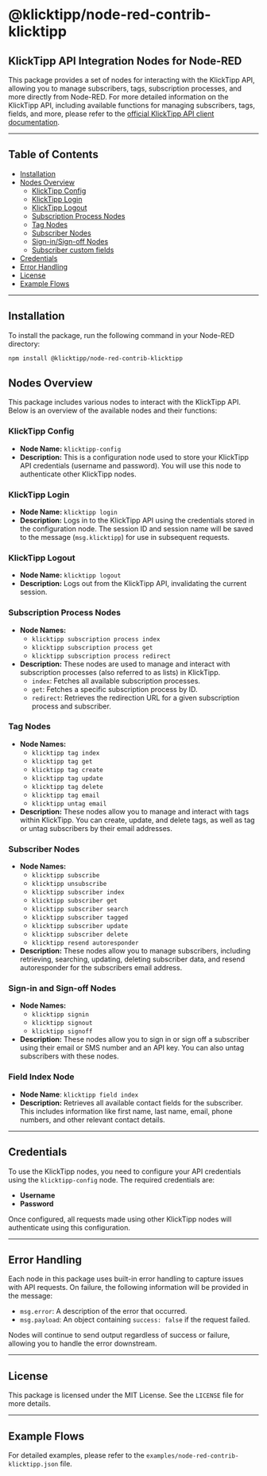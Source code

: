 # @klicktipp/node-red-contrib-klicktipp

## KlickTipp API Integration Nodes for Node-RED

This package provides a set of nodes for interacting with the KlickTipp API, allowing you to manage subscribers, tags, subscription processes, and more directly from Node-RED.
For more detailed information on the KlickTipp API, including available functions for managing subscribers, tags, fields, and more, please refer to the [official KlickTipp API client documentation](https://www.klicktipp.com/de/support/wissensdatenbank/application-programming-interface-api/).

---

## Table of Contents

- [Installation](#installation)
- [Nodes Overview](#nodes-overview)
    - [KlickTipp Config](#klicktipp-config)
    - [KlickTipp Login](#klicktipp-login)
    - [KlickTipp Logout](#klicktipp-logout)
    - [Subscription Process Nodes](#subscription-process-nodes)
    - [Tag Nodes](#tag-nodes)
    - [Subscriber Nodes](#subscriber-nodes)
    - [Sign-in/Sign-off Nodes](#sign-in-and-sign-off-nodes)
    - [Subscriber custom fields](#field-index-node)
- [Credentials](#credentials)
- [Error Handling](#error-handling)
- [License](#license)
- [Example Flows](#example-flows)

---

## Installation

To install the package, run the following command in your Node-RED directory:

```bash
npm install @klicktipp/node-red-contrib-klicktipp
```

## Nodes Overview

This package includes various nodes to interact with the KlickTipp API. Below is an overview of the available nodes and their functions:

### KlickTipp Config

- **Node Name:** `klicktipp-config`
- **Description:** This is a configuration node used to store your KlickTipp API credentials (username and password). You will use this node to authenticate other KlickTipp nodes.

### KlickTipp Login

- **Node Name:** `klicktipp login`
- **Description:** Logs in to the KlickTipp API using the credentials stored in the configuration node. The session ID and session name will be saved to the message (`msg.klicktipp`) for use in subsequent requests.

### KlickTipp Logout

- **Node Name:** `klicktipp logout`
- **Description:** Logs out from the KlickTipp API, invalidating the current session.

### Subscription Process Nodes

- **Node Names:**
  - `klicktipp subscription process index`
  - `klicktipp subscription process get`
  - `klicktipp subscription process redirect`
- **Description:** These nodes are used to manage and interact with subscription processes (also referred to as lists) in KlickTipp.
  - `index`: Fetches all available subscription processes.
  - `get`: Fetches a specific subscription process by ID.
  - `redirect`: Retrieves the redirection URL for a given subscription process and subscriber.

### Tag Nodes

- **Node Names:**
  - `klicktipp tag index`
  - `klicktipp tag get`
  - `klicktipp tag create`
  - `klicktipp tag update`
  - `klicktipp tag delete`
  - `klicktipp tag email`
  - `klicktipp untag email`
- **Description:** These nodes allow you to manage and interact with tags within KlickTipp. You can create, update, and delete tags, as well as tag or untag subscribers by their email addresses.

### Subscriber Nodes

- **Node Names:**
  - `klicktipp subscribe`
  - `klicktipp unsubscribe`
  - `klicktipp subscriber index`
  - `klicktipp subscriber get`
  - `klicktipp subscriber search`
  - `klicktipp subscriber tagged`
  - `klicktipp subscriber update`
  - `klicktipp subscriber delete`
  - `klicktipp resend autoresponder`
- **Description:** These nodes allow you to manage subscribers, including retrieving, searching, updating, deleting subscriber data, and resend autoresponder for the subscribers email address.

### Sign-in and Sign-off Nodes

- **Node Names:**
  - `klicktipp signin`
  - `klicktipp signout`
  - `klicktipp signoff`
- **Description:** These nodes allow you to sign in or sign off a subscriber using their email or SMS number and an API key. You can also untag subscribers with these nodes.

### Field Index Node
- **Node Name**: `klicktipp field index`
- **Description:**  Retrieves all available contact fields for the subscriber. This includes information like first name, last name, email, phone numbers, and other relevant contact details.
---

## Credentials

To use the KlickTipp nodes, you need to configure your API credentials using the `klicktipp-config` node. The required credentials are:

- **Username**
- **Password**

Once configured, all requests made using other KlickTipp nodes will authenticate using this configuration.

---

## Error Handling

Each node in this package uses built-in error handling to capture issues with API requests. On failure, the following information will be provided in the message:

- `msg.error`: A description of the error that occurred.
- `msg.payload`: An object containing `success: false` if the request failed.

Nodes will continue to send output regardless of success or failure, allowing you to handle the error downstream.

---

## License

This package is licensed under the MIT License. See the `LICENSE` file for more details.

---

## Example Flows

For detailed examples, please refer to the `examples/node-red-contrib-klicktipp.json` file.

